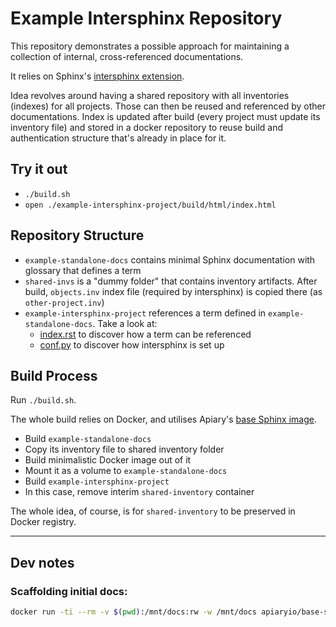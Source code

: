 # Example Intersphinx Repository

This repository demonstrates a possible approach for maintaining a collection of internal, cross-referenced documentations.

It relies on Sphinx's [intersphinx extension](http://sphinx-doc.org/latest/ext/intersphinx.html).

Idea revolves around having a shared repository with all inventories (indexes) for all projects. Those can then be reused and referenced by other documentations. Index is updated after build (every project must update its inventory file) and stored in a docker repository to reuse build and authentication structure that's already in place for it.

## Try it out

* `./build.sh`
* `open ./example-intersphinx-project/build/html/index.html`

## Repository Structure

* `example-standalone-docs` contains minimal Sphinx documentation with glossary that defines a term
* `shared-invs` is a "dummy folder" that contains inventory artifacts. After build, `objects.inv` index file (required by intersphinx) is copied there (as `other-project.inv`)
* `example-intersphinx-project` references a term defined in `example-standalone-docs`. Take a look at:
	* [index.rst](example-intersphinx-project/source/index.rst) to discover how a term can be referenced
	* [conf.py](example-intersphinx-project/source/conf.py) to discover how intersphinx is set up

## Build Process

Run `./build.sh`.

The whole build relies on Docker, and utilises Apiary's [base Sphinx image](https://github.com/apiaryio/docker-base-images/tree/master/sphinx-doc-dev).

* Build `example-standalone-docs`
* Copy its inventory file to shared inventory folder
* Build minimalistic Docker image out of it
* Mount it as a volume to `example-standalone-docs`
* Build `example-intersphinx-project`
* In this case, remove interim `shared-inventory` container

The whole idea, of course, is for `shared-inventory` to be preserved in Docker registry.

---

## Dev notes

### Scaffolding initial docs:

```sh
docker run -ti --rm -v $(pwd):/mnt/docs:rw -w /mnt/docs apiaryio/base-sphinx-doc-dev sphinx-quickstart
```
